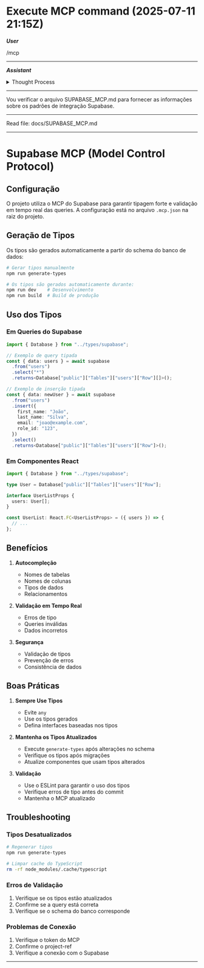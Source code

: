 <!-- Generated by SpecStory -->

# Execute MCP command (2025-07-11 21:15Z)

_**User**_

/mcp

---

_**Assistant**_

<think><details><summary>Thought Process</summary>The user has entered "/mcp", which seems like a command or shortcut. Based on the context provided, particularly the memories, I can see that there's a reference to "@SUPABASE_MCP.md" which is mentioned as a document that should be consulted for Supabase integration patterns.

Looking at the project layout, I can see there's a file at "docs/SUPABASE_MCP.md" which probably contains the Supabase Model-Controller-Presenter (MCP) patterns that are mentioned in the memories.

The user likely wants me to read and present the content of this file. According to the memory with ID 2771412, for any code changes or additions, I should consult various resources including "@SUPABASE_MCP.md" for Supabase integration patterns.

I should respond in Portuguese as per the user rules.

I'll read the file "docs/SUPABASE_MCP.md" to provide the information the user is looking for.</details></think>

---

Vou verificar o arquivo SUPABASE_MCP.md para fornecer as informações sobre os padrões de integração Supabase.

---

Read file: docs/SUPABASE_MCP.md

---

# Supabase MCP (Model Control Protocol)

## Configuração

O projeto utiliza o MCP do Supabase para garantir tipagem forte e validação em tempo real das queries. A configuração está no arquivo `.mcp.json` na raiz do projeto.

## Geração de Tipos

Os tipos são gerados automaticamente a partir do schema do banco de dados:

```bash
# Gerar tipos manualmente
npm run generate-types

# Os tipos são gerados automaticamente durante:
npm run dev    # Desenvolvimento
npm run build  # Build de produção
```

## Uso dos Tipos

### Em Queries do Supabase

```typescript
import { Database } from "../types/supabase";

// Exemplo de query tipada
const { data: users } = await supabase
  .from("users")
  .select("*")
  .returns<Database["public"]["Tables"]["users"]["Row"][]>();

// Exemplo de inserção tipada
const { data: newUser } = await supabase
  .from("users")
  .insert({
    first_name: "João",
    last_name: "Silva",
    email: "joao@example.com",
    role_id: "123",
  })
  .select()
  .returns<Database["public"]["Tables"]["users"]["Row"]>();
```

### Em Componentes React

```typescript
import { Database } from "../types/supabase";

type User = Database["public"]["Tables"]["users"]["Row"];

interface UserListProps {
  users: User[];
}

const UserList: React.FC<UserListProps> = ({ users }) => {
  // ...
};
```

## Benefícios

1. **Autocompleção**
   - Nomes de tabelas
   - Nomes de colunas
   - Tipos de dados
   - Relacionamentos

2. **Validação em Tempo Real**
   - Erros de tipo
   - Queries inválidas
   - Dados incorretos

3. **Segurança**
   - Validação de tipos
   - Prevenção de erros
   - Consistência de dados

## Boas Práticas

1. **Sempre Use Tipos**
   - Evite `any`
   - Use os tipos gerados
   - Defina interfaces baseadas nos tipos

2. **Mantenha os Tipos Atualizados**
   - Execute `generate-types` após alterações no schema
   - Verifique os tipos após migrações
   - Atualize componentes que usam tipos alterados

3. **Validação**
   - Use o ESLint para garantir o uso dos tipos
   - Verifique erros de tipo antes do commit
   - Mantenha o MCP atualizado

## Troubleshooting

### Tipos Desatualizados

```bash
# Regenerar tipos
npm run generate-types

# Limpar cache do TypeScript
rm -rf node_modules/.cache/typescript
```

### Erros de Validação

1. Verifique se os tipos estão atualizados
2. Confirme se a query está correta
3. Verifique se o schema do banco corresponde

### Problemas de Conexão

1. Verifique o token do MCP
2. Confirme o project-ref
3. Verifique a conexão com o Supabase

---
